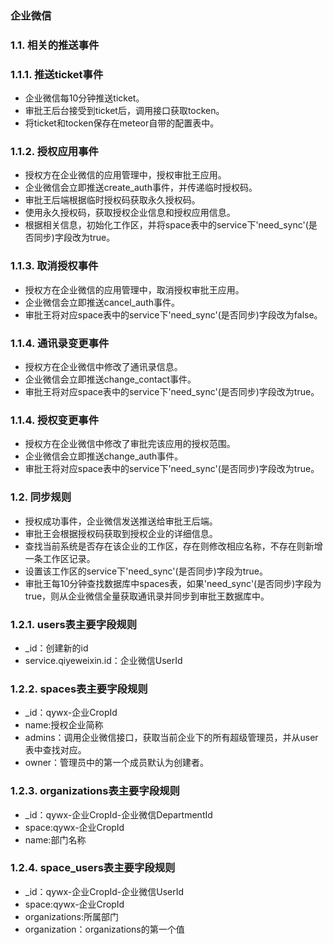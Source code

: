 

### 企业微信

### 1.1. 相关的推送事件
### 1.1.1. 推送ticket事件
- 企业微信每10分钟推送ticket。
- 审批王后台接受到ticket后，调用接口获取tocken。
- 将ticket和tocken保存在meteor自带的配置表中。
### 1.1.2. 授权应用事件
- 授权方在企业微信的应用管理中，授权审批王应用。
- 企业微信会立即推送create_auth事件，并传递临时授权码。
- 审批王后端根据临时授权码获取永久授权码。
- 使用永久授权码，获取授权企业信息和授权应用信息。
- 根据相关信息，初始化工作区，并将space表中的service下'need_sync'(是否同步)字段改为true。
### 1.1.3. 取消授权事件
- 授权方在企业微信的应用管理中，取消授权审批王应用。
- 企业微信会立即推送cancel_auth事件。
- 审批王将对应space表中的service下'need_sync'(是否同步)字段改为false。
### 1.1.4. 通讯录变更事件
- 授权方在企业微信中修改了通讯录信息。
- 企业微信会立即推送change_contact事件。
- 审批王将对应space表中的service下'need_sync'(是否同步)字段改为true。
### 1.1.4. 授权变更事件
- 授权方在企业微信中修改了审批完该应用的授权范围。
- 企业微信会立即推送change_auth事件。
- 审批王将对应space表中的service下'need_sync'(是否同步)字段改为true。

### 1.2. 同步规则
- 授权成功事件，企业微信发送推送给审批王后端。
- 审批王会根据授权码获取到授权企业的详细信息。
- 查找当前系统是否存在该企业的工作区，存在则修改相应名称，不存在则新增一条工作区记录。
- 设置该工作区的service下'need_sync'(是否同步)字段为true。
- 审批王每10分钟查找数据库中spaces表，如果'need_sync'(是否同步)字段为true，则从企业微信全量获取通讯录并同步到审批王数据库中。

### 1.2.1. users表主要字段规则
- _id：创建新的id
- service.qiyeweixin.id：企业微信UserId

### 1.2.2. spaces表主要字段规则
- _id：qywx-企业CropId
- name:授权企业简称
- admins：调用企业微信接口，获取当前企业下的所有超级管理员，并从user表中查找对应。
- owner：管理员中的第一个成员默认为创建者。

### 1.2.3. organizations表主要字段规则
- _id：qywx-企业CropId-企业微信DepartmentId
- space:qywx-企业CropId
- name:部门名称

### 1.2.4. space_users表主要字段规则
- _id：qywx-企业CropId-企业微信UserId
- space:qywx-企业CropId
- organizations:所属部门
- organization：organizations的第一个值